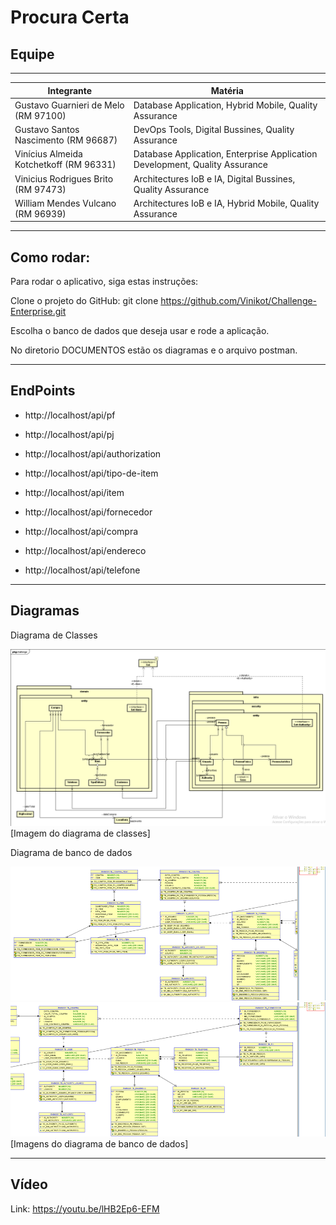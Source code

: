 
# Procura Certa


Equipe
-
----
| Integrante                              | Matéria                                                     |
|-----------------------------------------|--------------------------------------------------------------|
| Gustavo Guarnieri de Melo (RM 97100)   | Database Application, Hybrid Mobile, Quality Assurance        |
| Gustavo Santos Nascimento (RM 96687)    | DevOps Tools, Digital Bussines, Quality Assurance             |
| Vinícius Almeida Kotchetkoff (RM 96331)| Database Application, Enterprise Application Development, Quality Assurance |
| Vinicius Rodrigues Brito (RM 97473)    | Architectures IoB e IA, Digital Bussines, Quality Assurance   |
| William Mendes Vulcano (RM 96939)      | Architectures IoB e IA, Hybrid Mobile, Quality Assurance       |

---
Como rodar:
-
Para rodar o aplicativo, siga estas instruções:

Clone o projeto do GitHub:
git clone https://github.com/Vinikot/Challenge-Enterprise.git

Escolha o banco de dados que deseja usar e rode a aplicação.

No diretorio DOCUMENTOS estão os diagramas e o arquivo postman.

---
EndPoints
-

- http://localhost/api/pf

- http://localhost/api/pj

- http://localhost/api/authorization

- http://localhost/api/tipo-de-item

- http://localhost/api/item

- http://localhost/api/fornecedor

- http://localhost/api/compra

- http://localhost/api/endereco

- http://localhost/api/telefone

---
Diagramas
-
Diagrama de Classes

![Diagrama-Classe-Simples.png](DOCUMENTOS%2FDiagrama-Classe-Simples.png)[Imagem do diagrama de classes]

Diagrama de banco de dados

![Esquema-Banco-1.png](DOCUMENTOS%2FEsquema-Banco-1.png)![Esquema-Banco-2.png](DOCUMENTOS%2FEsquema-Banco-2.png)[Imagens do diagrama de banco de dados]

---
Vídeo
-
Link: https://youtu.be/lHB2Ep6-EFM